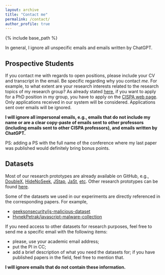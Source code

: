 ```yaml
---
layout: archive
title: "Contact me"
permalink: /contact/
author_profile: true
---
```


{% include base_path %}

In general, I ignore all unspecific emails and emails written by ChatGPT.


## Prospective Students

If you contact me with regards to open positions, please include your CV and transcript in the email. Be specific regarding why you contact *me*. For example, to what extent are your research interests related to the research topics of my research group?
As already stated [here](https://aurore54f.github.io/positions/), if you want to apply for a PhD position in my group, you have to apply on the [CISPA web page](https://jobs.cispa.saarland/de_DE/jobs/apply/phd-positions-related-to-web-security-and-privacy-m-f-d-group-fass-242). Only applications received in our system will be considered. Applications sent over emails will be ignored.

**I will ignore all impersonal emails, e.g., emails that do not include my name or are a clear copy-paste of emails sent to other professors (including emails sent to other CISPA professors), and emails written by ChatGPT.**

PS: adding a PS with the full name of the conference where my last paper was published would definitely bring bonus points.


## Datasets

Most of our research prototypes are already available on GitHub, e.g., [DoubleX](https://github.com/Aurore54F/DoubleX), [HideNoSeek](https://github.com/Aurore54F/HideNoSeek), [JStap](https://github.com/Aurore54F/JStap), [JaSt](https://github.com/Aurore54F/JaSt), [etc](https://aurore54f.github.io/publications/). Other research prototypes can be found [here](https://github.com/Aurore54F?tab=repositories).

Some of the datasets we used in our experiments are directly referenced in the corresponding papers.
For example,
- [geeksonsecurity/js-malicious-dataset](https://github.com/geeksonsecurity/js-malicious-dataset)
- [HynekPetrak/javascript-malware-collection](https://github.com/HynekPetrak/javascript-malware-collection)

If you need access to other datasets for research purposes, feel free to send me a specific email with the following items:
- please, use your academic email address;
- put the PI in CC;
- add a brief description of what you need the datasets for; if you have published papers in the field, feel free to mention that.

**I will ignore emails that do not contain these information.**
